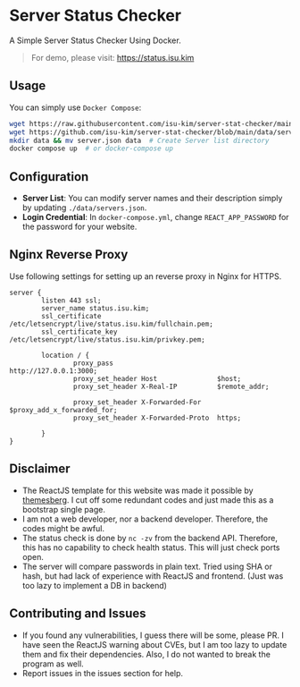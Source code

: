 # Server Status Checker
A Simple Server Status Checker Using Docker.
> For demo, please visit: https://status.isu.kim

## Usage
You can simply use `Docker Compose`:
```bash
wget https://raw.githubusercontent.com/isu-kim/server-stat-checker/main/docker-compose.yml  # Download Docker compose
wget https://github.com/isu-kim/server-stat-checker/blob/main/data/servers.json  # Docker example server lists
mkdir data && mv server.json data  # Create Server list directory
docker compose up  # or docker-compose up
```

## Configuration
- **Server List**: You can modify server names and their description simply by updating `./data/servers.json`.
- **Login Credential**: In `docker-compose.yml`, change `REACT_APP_PASSWORD` for the password for your website.

## Nginx Reverse Proxy
Use following settings for setting up an reverse proxy in Nginx for HTTPS.
```
server {
        listen 443 ssl;
        server_name status.isu.kim;
        ssl_certificate /etc/letsencrypt/live/status.isu.kim/fullchain.pem;
        ssl_certificate_key /etc/letsencrypt/live/status.isu.kim/privkey.pem;

        location / {
                proxy_pass                          http://127.0.0.1:3000;
                proxy_set_header Host               $host;
                proxy_set_header X-Real-IP          $remote_addr;

                proxy_set_header X-Forwarded-For    $proxy_add_x_forwarded_for;
                proxy_set_header X-Forwarded-Proto  https;

        }
}
```

## Disclaimer
- The ReactJS template for this website was made it possible by [themesberg](https://github.com/themesberg/volt-react-dashboard). I cut off some redundant codes and just made this as a bootstrap single page.
- I am not a web developer, nor a backend developer. Therefore, the codes might be awful.
- The status check is done by `nc -zv` from the backend API. Therefore, this has no capability to check health status. This will just check ports open.
- The server will compare passwords in plain text. Tried using SHA or hash, but had lack of experience with ReactJS and frontend. (Just was too lazy to implement a DB in backend)

## Contributing and Issues
- If you found any vulnerabilities, I guess there will be some, please PR. I have seen the ReactJS warning about CVEs, but I am too lazy to update them and fix their dependencies. Also, I do not wanted to break the program as well.
- Report issues in the issues section for help. 
